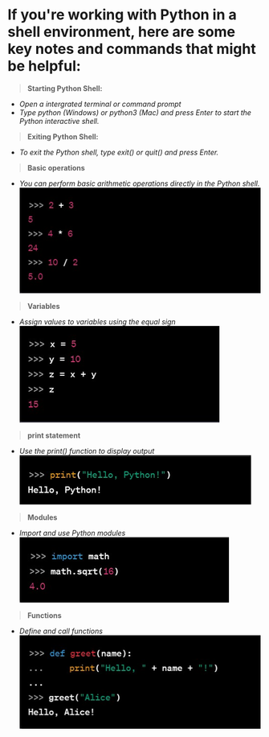 # If you're working with Python in a shell environment, here are some key notes and commands that might be helpful:

>**Starting Python Shell:**
- *Open a intergrated terminal or command prompt*
- *Type python (Windows) or python3 (Mac) and press Enter to start the Python interactive shell.*

>**Exiting Python Shell:**
- *To exit the Python shell, type exit() or quit() and press Enter.*

>**Basic operations**
- *You can perform basic arithmetic operations directly in the Python shell.*
    ![Code](../03_PythonInShell/snippets/Screenshot%202024-02-02%20130652.jpg)

>**Variables**
- *Assign values to variables using the equal sign*
    ![code](../03_PythonInShell/snippets/Screenshot%202024-02-02%20131110.jpg)


>**print statement**
- *Use the print() function to display output*
    ![code](../03_PythonInShell/snippets/Screenshot%202024-02-02%20131236.jpg)

>**Modules**
- *Import and use Python modules*
    ![code](../03_PythonInShell/snippets/Screenshot%202024-02-02%20131405.jpg)

>**Functions**
- *Define and call functions*
    ![code](../03_PythonInShell/snippets/Screenshot%202024-02-02%20131621.jpg)
